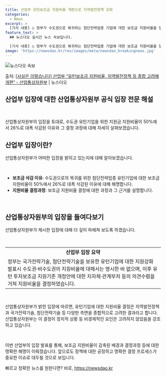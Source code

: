 ```yaml
---
title: 산업부 유턴보조금 지원비율 개편으로 지역발전정책 강화
categories:
  - News
excerpt: >
  [기사 내용] ○ 정부가 수도권으로 복귀하는 첨단전략업종 기업에 대한 보조금 지원비율을 당초 계획인 50%에…
feature_text: >
  ## 뉴스다오 실시간 뉴스 속보입니다.

  [기사 내용] ○ 정부가 수도권으로 복귀하는 첨단전략업종 기업에 대한 보조금 지원비율을 당초 계획인 50%에…
image: 'https://newsdao.kr/res/images/meta/newsdao_breakingnews.jpg'
---
```


![뉴스다오 속보](https://newsdao.kr/res/images/meta/newsdao_breakingnews.jpg)

<p>출처: <a href="https://newsdao.kr/2726" rel="dofollow">[사실은 이렇습니다] 산업부 “유턴보조금 지원비율, 지역발전정책 등 종합 고려해  개편” - 산업통상자원부</a> | 뉴스다오</p>

<h2 data-ke-size="size26"><b>산업부 입장에 대한 산업통상자원부 공식 입장 전문 해설</b></h2>
<p data-ke-size="size16">&nbsp;</p>
산업통상자원부의 입장을 토대로, 수도권 유턴기업을 위한 지원금 지원비율이 50%에서 26%로 대폭 삭감된 이유와 그 결정 과정에 대해 자세히 살펴보겠습니다. 
<p data-ke-size="size16"></p>
<h2 data-ke-size="size26">산업부 입장이란?</h2>
산업통상자원부가 어떠한 입장을 밝히고 있는지에 대해 알아보겠습니다.
<p data-ke-size="size16">&nbsp;</p>
<ul>
  <li><b>보조금 삭감 이유</b>: 수도권으로의 복귀를 위한 첨단전략업종 유턴기업에 대한 보조금 지원비율이 50%에서 26%로 대폭 삭감된 이유에 대해 해명합니다.</li>
  <li><b>지원비율 결정과정</b>: 보조금 지원비율 결정에 대한 과정과 그 근거를 설명합니다.</li>
</ul>
<p data-ke-size="size16">&nbsp;</p>
<h2 data-ke-size="size26">산업통상자원부의 입장을 들여다보기</h2>
산업통상자원부가 제시한 입장에 대해 더 깊이 파헤쳐 보도록 하겠습니다.
<p data-ke-size="size16">&nbsp;</p>
<table>
  <tr>
    <td style="text-align: center; height: 17px;"><b>산업부 입장 요약</b></td>
  </tr>
  <tr>
    <td style="text-align: left;">정부는 국가전략기술, 첨단전략기술을 보유한 유턴기업에 대한 지원강화 발표시 수도권·비수도권의 지원비율에 대해서는 명시한 바 없으며, 이후 유턴 투자보조금 지원기준 개정안에 대한 지자체·관계부처 등의 의견수렴을 거쳐 지원비율을 결정하였습니다.</td>
  </tr>
</table>
<p data-ke-size="size16">&nbsp;</p>
산업통상자원부가 밝힌 입장에 따르면, 유턴기업에 대한 지원비율 결정은 지역발전정책과 국가전략기술, 첨단전략기술 등 다양한 측면을 종합적으로 고려한 결과라고 합니다. 산업통상자원부는 이 결정이 정치적 상황 등 비경제적인 요인은 고려하지 않았음을 강조하고 있습니다.
<p data-ke-size="size16">&nbsp;</p>
이번 산업부의 입장 발표를 통해, 보조금 지원비율이 감축된 배경과 결정과정 등에 대한 명확한 해명이 이뤄졌습니다. 앞으로도 정책에 대한 공정하고 명확한 결정 프로세스가 중요한 이슈로 대두될 것으로 보입니다. 

빠르고 정확한 뉴스를 원한다면? 바로, <a href="https://newsdao.kr" rel="dofollow">https://newsdao.kr</a>


    
